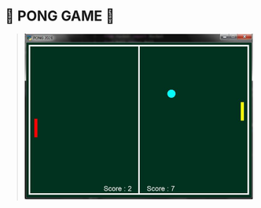 #  🏓 **PONG GAME** 🏓


> ![This is an image](https://github.com/kiana-jahanshid/pylearn/blob/master/Assignment_16/PONG%20game/pong.JPG)
